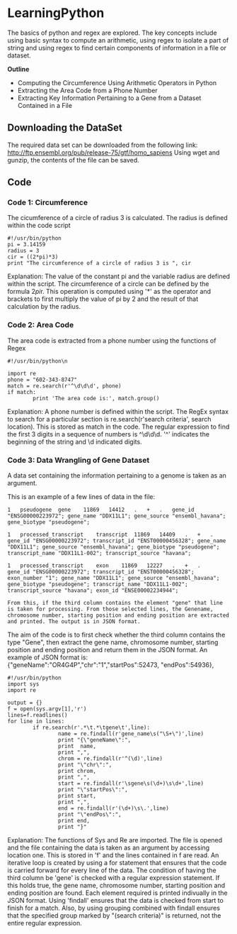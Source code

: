 # LearningPython
The basics of python and regex are explored. The key concepts include using basic syntax to compute an arithmetic, using regex to isolate a part of string and using regex to find certain components of information in a file or dataset. 


**Outline**
+ Computing the Circumference Using Arithmetic Operators in Python
+ Extracting the Area Code from a Phone Number
+ Extracting Key Information Pertaining to a Gene from a Dataset Contained in a File

## Downloading the DataSet
The required data set can be downloaded from the following link: http://ftp.ensembl.org/pub/release-75/gtf/homo_sapiens 
Using wget and gunzip, the contents of the file can be saved. 

## Code

### **Code 1: Circumference**
The cicumference of a circle of radius 3 is calculated. The radius is defined within the code script
```
#!/usr/bin/python
pi = 3.14159
radius = 3
cir = ((2*pi)*3)
print "The circumference of a circle of radius 3 is ", cir
```
Explanation: The value of the constant pi and the variable radius are defined within the script. The circumference of a circle can be defined by the formula 2*pi*r. This operation is computed using '*' as the operator and brackets to first multiply the value of pi by 2 and the result of that calculation by the radius. 

### **Code 2: Area Code**
The area code is extracted from a phone number using the functions of Regex
```
#!/usr/bin/python\n

import re
phone = "602-343-8747"
match = re.search(r'^\d\d\d', phone)
if match:
        print 'The area code is:', match.group()
```
Explanation: A phone number is defined within the script. The RegEx syntax to search for a particular section is re.search(r'search criteria', search location). This is stored as match in the code. The regular expression to find the first 3 digits in a sequence of numbers is ^\d\d\d. '^' indicates the beginning of the string and \d indicated digits. 
 
 ### **Code 3: Data Wrangling of Gene Dataset**
A data set containing the information pertaining to a genome is taken as an argument. 

This is an example of a few lines of data in the file: 
```
1	pseudogene	gene	11869	14412	.	+	.	gene_id "ENSG00000223972"; gene_name "DDX11L1"; gene_source "ensembl_havana"; gene_biotype "pseudogene";

1	processed_transcript	transcript	11869	14409	.	+	.	gene_id "ENSG00000223972"; transcript_id "ENST00000456328"; gene_name "DDX11L1"; gene_source "ensembl_havana"; gene_biotype "pseudogene"; transcript_name "DDX11L1-002"; transcript_source "havana";

1	processed_transcript	exon	11869	12227	.	+	.	gene_id "ENSG00000223972"; transcript_id "ENST00000456328"; exon_number "1"; gene_name "DDX11L1"; gene_source "ensembl_havana"; gene_biotype "pseudogene"; transcript_name "DDX11L1-002"; transcript_source "havana"; exon_id "ENSE00002234944";

From this, if the third column contains the element "gene" that line is taken for processing. From those selected lines, the Genename, chromosome number, starting position and ending position are extracted and printed. The output is in JSON format. 
```
The aim of the code is to first check whether the third column contains the type "Gene", then extract the gene name, chromosome number, starting position and ending position and return them in the JSON format. 
An example of JSON format is: 
{"geneName":"OR4G4P","chr":"1","startPos":52473, "endPos":54936},
```
#!/usr/bin/python
import sys
import re

output = {}
f = open(sys.argv[1],'r')
lines=f.readlines()
for line in lines:
        if re.search(r'.*\t.*\tgene\t',line):
                name = re.findall(r'gene_name\s("\S+\")',line)
                print "{\"geneName\":",
                print  name,
                print ",",
                chrom = re.findall(r'^(\d)',line)
                print "\"chr\":",
                print chrom,
                print ",",
                start = re.findall(r'\sgene\s(\d+)\s\d+',line)
                print "\"startPos\":",
                print start,
                print ",",
                end = re.findall(r'(\d+)\s\.',line)
                print "\"endPos\":",
                print end,
                print "}"
```
 Explanation: The functions of Sys and Re are imported. The file is opened and the file containing the data is taken as an argument by accessing location one. This is stored in 'f' and the lines contained in f are read. An iterative loop is created by using a for statement that ensures that the code is carried forward for every line of the data. The condition of having the third column be 'gene' is checked with a regular expression statement. If this holds true, the gene name, chromosome number, starting position and ending position are found. Each element required is printed indivually in the JSON format. Using 'findall' ensures that the data is checked from start to finish for a match. 
 Also, by using grouping combined with findall ensures that the specified group marked by "(search criteria)" is returned, not the entire regular expression. 
